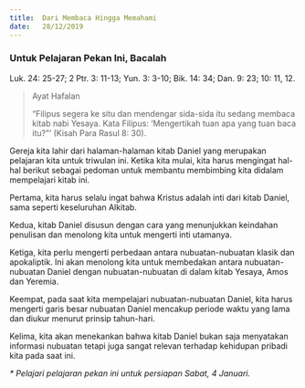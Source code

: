 ```yaml
---
title:  Dari Membaca Hingga Memahami
date:   28/12/2019
---
```


### Untuk Pelajaran Pekan Ini, Bacalah
Luk. 24: 25-27; 2 Ptr. 3: 11-13; Yun. 3: 3-10; Bik. 14: 34; Dan. 9: 23; 10: 11, 12.

> <p>Ayat Hafalan</p>
> “Filipus segera ke situ dan mendengar sida-sida itu sedang membaca kitab nabi Yesaya. Kata Filipus: ‘Mengertikah tuan apa yang tuan baca itu?”’ (Kisah Para Rasul 8: 30).

Gereja kita lahir dari halaman-halaman kitab Daniel yang merupakan pelajaran kita untuk triwulan ini. Ketika kita mulai, kita harus mengingat hal-hal berikut sebagai pedoman untuk membantu membimbing kita didalam mempelajari kitab ini.

Pertama, kita harus selalu ingat bahwa Kristus adalah inti dari kitab Daniel, sama seperti keseluruhan Alkitab.

Kedua, kitab Daniel disusun dengan cara yang menunjukkan keindahan penulisan dan menolong kita untuk mengerti inti utamanya.

Ketiga, kita perlu mengerti perbedaan antara nubuatan-nubuatan klasik dan apokaliptik. Ini akan menolong kita untuk membedakan antara nubuatan-nubuatan Daniel dengan nubuatan-nubuatan di dalam kitab Yesaya, Amos dan Yeremia.

Keempat, pada saat kita mempelajari nubuatan-nubuatan Daniel, kita harus mengerti garis besar nubuatan Daniel mencakup periode waktu yang lama dan diukur menurut prinsip tahun-hari.

Kelima, kita akan menekankan bahwa kitab Daniel bukan saja menyatakan informasi nubuatan tetapi juga sangat relevan terhadap kehidupan pribadi kita pada saat ini.

_* Pelajari pelajaran pekan ini untuk persiapan Sabat, 4 Januari._